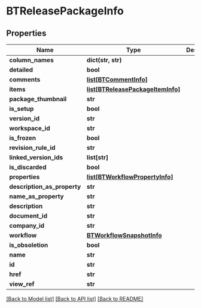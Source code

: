 # BTReleasePackageInfo

## Properties
Name | Type | Description | Notes
------------ | ------------- | ------------- | -------------
**column_names** | **dict(str, str)** |  | [optional] 
**detailed** | **bool** |  | [optional] 
**comments** | [**list[BTCommentInfo]**](BTCommentInfo.md) |  | [optional] 
**items** | [**list[BTReleasePackageItemInfo]**](BTReleasePackageItemInfo.md) |  | [optional] 
**package_thumbnail** | **str** |  | [optional] 
**is_setup** | **bool** |  | [optional] 
**version_id** | **str** |  | [optional] 
**workspace_id** | **str** |  | [optional] 
**is_frozen** | **bool** |  | [optional] 
**revision_rule_id** | **str** |  | [optional] 
**linked_version_ids** | **list[str]** |  | [optional] 
**is_discarded** | **bool** |  | [optional] 
**properties** | [**list[BTWorkflowPropertyInfo]**](BTWorkflowPropertyInfo.md) |  | [optional] 
**description_as_property** | **str** |  | [optional] 
**name_as_property** | **str** |  | [optional] 
**description** | **str** |  | [optional] 
**document_id** | **str** |  | [optional] 
**company_id** | **str** |  | [optional] 
**workflow** | [**BTWorkflowSnapshotInfo**](BTWorkflowSnapshotInfo.md) |  | [optional] 
**is_obsoletion** | **bool** |  | [optional] 
**name** | **str** |  | [optional] 
**id** | **str** |  | [optional] 
**href** | **str** |  | [optional] 
**view_ref** | **str** |  | [optional] 

[[Back to Model list]](../README.md#documentation-for-models) [[Back to API list]](../README.md#documentation-for-api-endpoints) [[Back to README]](../README.md)


